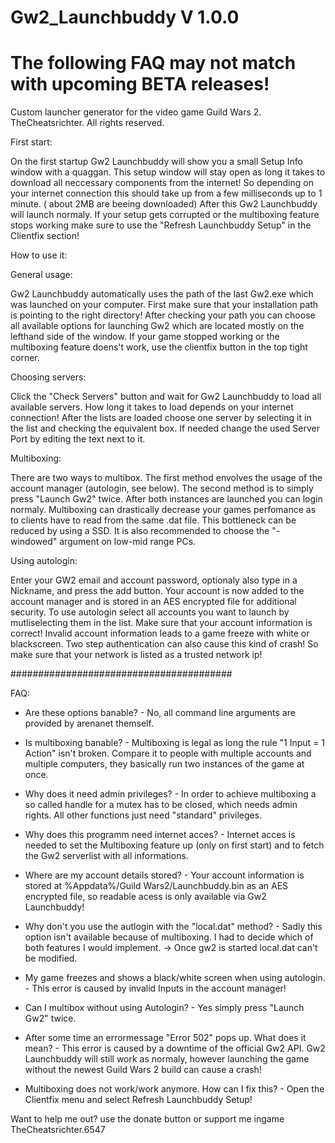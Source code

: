 # Gw2_Launchbuddy V 1.0.0
# The following FAQ may not match with upcoming BETA releases!
Custom launcher generator for the video game Guild Wars 2.
TheCheatsrichter. All rights reserved.

First start:

On the first startup Gw2 Launchbuddy will show you a small Setup Info window with a quaggan. This setup window will stay open as long it takes to download all neccessary components from the internet!
So depending on your internet connection this should take up from a few milliseconds up to 1 minute. ( about 2MB are beeing downloaded)
After this Gw2 Launchbuddy will launch normaly. If your setup gets corrupted or the multiboxing feature stops working make sure to use the "Refresh Launchbuddy Setup" in the Clientfix section!


How to use it:

General usage:

Gw2 Launchbuddy automatically uses the path of the last Gw2.exe which was launched on your computer.  First make sure that your installation path is pointing to the right directory!
After checking your path you can choose all available options for launching Gw2 which are located mostly on the lefthand side of the window.
If your game stopped working or the multiboxing feature doens't work, use the clientfix button in the top tight corner.

Choosing servers:

Click the "Check Servers" button and wait for Gw2 Launchbuddy to load all available servers. How long it takes to load depends on your internet connection!
After the lists are loaded choose one server by selecting it in the list and checking the equivalent box. If needed change the used Server Port by editing the text next to it.

Multiboxing:

There are two ways to multibox. The first method envolves the usage of the account manager (autologin, see below). The second method is to simply press "Launch Gw2" twice. After both instances are launched you
can login normaly. Multiboxing can drastically decrease your games perfomance as to clients have to read from the same .dat file. This bottleneck can be reduced by using a SSD. It is also recommended to choose
the "-windowed" argument on low-mid range PCs.


Using autologin:

Enter your GW2 email and account password, optionaly also type in a Nickname, and press the add button. Your account is now added to the account manager and is stored in an
AES encrypted file for additional security. To use autologin select all accounts you want to launch by mutliselecting them in the list. Make sure that your account information is correct!
Invalid account information leads to a game freeze with white or blackscreen. Two step authentication can also cause this kind of crash! So make sure that your network is listed as a trusted network ip!


########################################

FAQ:

- Are these options banable? - No, all command line arguments are provided by arenanet themself. 

- Is multiboxing banable? - Multiboxing is legal as long the rule "1 Input = 1 Action" isn't broken. Compare it to people with multiple accounts and multiple computers, they basically run two instances of the game at once. 

- Why does it need admin privileges? - In order to achieve multiboxing a so called handle for a mutex has to be closed, which needs admin rights. All other functions just need "standard" privileges.

- Why does this programm need internet acces? - Internet acces is needed to set the Multiboxing feature up (only on first start) and to fetch the Gw2 serverlist with all informations.

- Where are my account details stored? - Your account information is stored at %Appdata%/Guild Wars2/Launchbuddy.bin as an AES encrypted file, so readable acess is only available via Gw2 Launchbuddy!

- Why don't you use the autlogin with the "local.dat" method? - Sadly this option isn't available because of multiboxing. I had to decide which of both features I would implement. -> Once gw2 is started local.dat can't be modified.

- My game freezes and shows a black/white screen when using autologin. - This error is caused by invalid Inputs in the account manager!

- Can I multibox without using Autologin? - Yes simply press "Launch Gw2" twice.

- After some time an errormessage "Error 502" pops up. What does it mean? - This error is caused by a downtime of the official Gw2 API. Gw2 Launchbuddy will still work as normaly, however launching the game without the newest Guild Wars 2 build can cause a crash! 

- Multiboxing does not work/work anymore. How can I fix this? - Open the Clientfix menu and select Refresh Launchbuddy Setup!


Want to help me out? use the donate button or support me ingame TheCheatsrichter.6547
